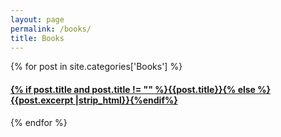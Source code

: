 ```yaml
---
layout: page
permalink: /books/
title: Books
---
```



<div id="archives">
  {% for post in site.categories['Books'] %}
  <article class="archive-item">
    <h4><a href="{{ site.baseurl }}{{ post.url }}">{% if post.title and post.title != "" %}{{post.title}}{% else %}{{post.excerpt |strip_html}}{%endif%}</a></h4>
  </article>
  {% endfor %}
</div>
